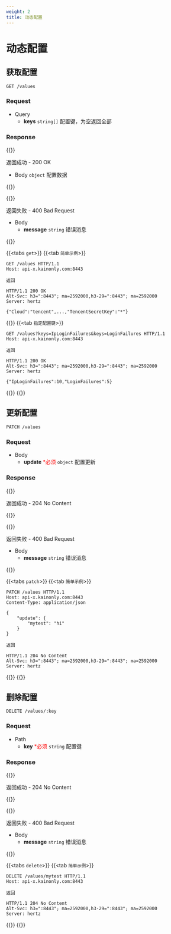 ```yaml
---
weight: 2
title: 动态配置
---
```


# 动态配置

## 获取配置

```
GET /values
```

### Request

- Query
    - **keys** `string[]` 配置键，为空返回全部

### Response

{{<hint info>}}

返回成功 - 200 OK

- Body `object` 配置数据

{{</hint>}}

{{<hint danger>}}

返回失败 - 400 Bad Request

- Body
    - **message** `string` 错误消息

{{</hint>}}

{{<tabs `get`>}}
{{<tab `简单示例`>}}

```http
GET /values HTTP/1.1
Host: api-x.kainonly.com:8443

返回

HTTP/1.1 200 OK
Alt-Svc: h3=":8443"; ma=2592000,h3-29=":8443"; ma=2592000
Server: hertz

{"Cloud":"tencent",...,"TencentSecretKey":"*"}
```

{{</tab>}}
{{<tab `指定配置键`>}}

```http
GET /values?keys=IpLoginFailures&keys=LoginFailures HTTP/1.1
Host: api-x.kainonly.com:8443

返回

HTTP/1.1 200 OK
Alt-Svc: h3=":8443"; ma=2592000,h3-29=":8443"; ma=2592000
Server: hertz

{"IpLoginFailures":10,"LoginFailures":5}
```

{{</tab>}}
{{</tabs>}}

## 更新配置

```
PATCH /values
```

### Request

- Body
    - **update** <font color="red">*必须</font> `object` 配置更新

### Response

{{<hint info>}}

返回成功 - 204 No Content

{{</hint>}}

{{<hint danger>}}

返回失败 - 400 Bad Request

- Body
    - **message** `string` 错误消息

{{</hint>}}

{{<tabs `patch`>}}
{{<tab `简单示例`>}}

```http
PATCH /values HTTP/1.1
Host: api-x.kainonly.com:8443
Content-Type: application/json

{
    "update": {
        "mytest": "hi"
    }
}

返回

HTTP/1.1 204 No Content
Alt-Svc: h3=":8443"; ma=2592000,h3-29=":8443"; ma=2592000
Server: hertz
```

{{</tab>}}
{{</tabs>}}

## 删除配置

```
DELETE /values/:key
```

### Request

- Path
    - **key** <font color="red">*必须</font> `string` 配置键

### Response

{{<hint info>}}

返回成功 - 204 No Content

{{</hint>}}

{{<hint danger>}}

返回失败 - 400 Bad Request

- Body
  - **message** `string` 错误消息

{{</hint>}}

{{<tabs `delete`>}}
{{<tab `简单示例`>}}

```http
DELETE /values/mytest HTTP/1.1
Host: api-x.kainonly.com:8443

返回

HTTP/1.1 204 No Content
Alt-Svc: h3=":8443"; ma=2592000,h3-29=":8443"; ma=2592000
Server: hertz
```

{{</tab>}}
{{</tabs>}}
